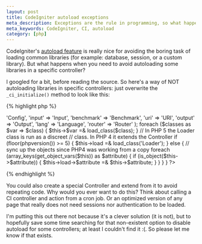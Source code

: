 ```yaml
---
layout: post
title: CodeIgniter autoload exceptions
meta_description: Exceptions are the rule in programming, so what happens when you need to NOT autoload libraries in a specific controller.
meta_keywords: CodeIgniter, CI, autoload
category: [php]
---
```

CodeIgniter's <a href="http://codeigniter.com/user_guide/general/autoloader.html">autoload feature</a> is really nice for avoiding the boring task of loading common libraries (for example: database, session, or a custom library). But what happens when you need to avoid autoloading some libraries in a specific controller?

I googled for a bit, before reading the source.  So here's a way of NOT autoloading libraries in specific controllers: just overwrite the <code>_ci_initialize()</code> method to look like this:

{% highlight php %}
<?php
    /*
        The only difference is that calls to _ci_autoloader() were removed.
     */
	function _ci_initialize()
	{
		// Assign all the class objects that were instantiated by the
		// front controller to local class variables so that CI can be
		// run as one big super object.
		$classes = array(
							'config'	=> 'Config',
							'input'		=> 'Input',
							'benchmark'	=> 'Benchmark',
							'uri'		=> 'URI',
							'output'	=> 'Output',
							'lang'		=> 'Language',
							'router'	=> 'Router'
							);
		
		foreach ($classes as $var => $class)
		{
			$this->$var =& load_class($class);
		}

		// In PHP 5 the Loader class is run as a discreet
		// class.  In PHP 4 it extends the Controller
		if (floor(phpversion()) >= 5)
		{
			$this->load =& load_class('Loader');
		}
		else
		{
			// sync up the objects since PHP4 was working from a copy
			foreach (array_keys(get_object_vars($this)) as $attribute)
			{
				if (is_object($this->$attribute))
				{
					$this->load->$attribute =& $this->$attribute;
				}
			}
		}
	}
?>
{% endhighlight %}

You could also create a special Controller and extend from it to avoid repeating code.  Why would you ever want to do this?  Think about calling a CI controller and action from a cron job.  Or an optimized version of any page that really does not need sessions nor authentication to be loaded.

I'm putting this out there not because it's a clever solution (it is not), but to hopefully save some time searching for that non-existent option to disable autoload for some controllers; at least I couldn't find it :(.  So please let me know if that exists.

